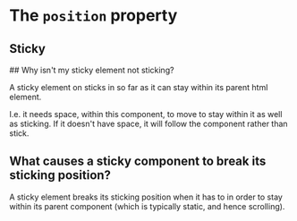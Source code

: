 # The `position` property

## Sticky

## Why isn't my sticky element not sticking?

A sticky element on sticks in so far as it can stay within its parent html element.

I.e. it needs space, within this component, to move to stay within it as well as sticking.
If it doesn't have space, it will follow the component rather than stick.

## What causes a sticky component to break its sticking position?

A sticky element breaks its sticking position when it has to in order to stay within its parent component (which is typically static, and hence scrolling).
